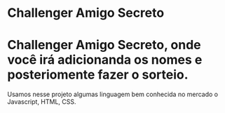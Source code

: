  # Challenger Amigo Secreto


# Challenger Amigo Secreto, onde você irá adicionanda os nomes e posteriomente fazer o sorteio.

Usamos nesse projeto algumas linguagem bem conhecida no mercado o Javascript, HTML, CSS.
